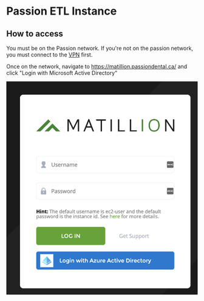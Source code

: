 # Passion ETL Instance

## How to access

You must be on the Passion network. If you're not on the passion network, you must connect to the [VPN](../vpn/how-to-connect-vpn.md) first. 

Once on the network, navigate to https://matillion.passiondental.ca/ and click "Login with Microsoft Active Directory"

![matillion-login](images/matillion-login.png)